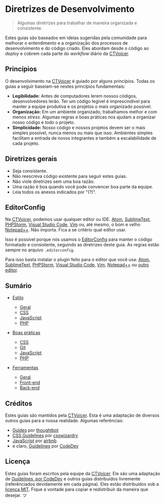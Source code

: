 # Diretrizes de Desenvolvimento

> Algumas diretrizes para trabalhar de maneira organizada e consistente.

Estes guias são baseados em ideias sugeridas pela comunidade para melhorar o entendimento e a organização dos processos de desenvolvimento e do código criado. Eles abordam desde o código ao *deploy* e cobrem cada parte do *workflow* diário da [CTVoicer](https://www.ctvoicer.com.br).

## Princípios

O desenvolvimento na [CTVoicer](https://www.ctvoicer.com.br) é guiado por alguns princípios. Todas os guias a seguir baseiam-se nestes princípios fundamentais:

- **Legibilidade:** Antes de computadores lerem nossos códigos, desenvolvedores lerão. Ter um código legível é imprescindível para manter a equipe produtiva e os projetos o mais organizado possível.
- **Organização:** Em um ambiente organizado, trabalhamos melhor e com menos *stress*. Algumas regras e boas práticas nos ajudam a organizar nosso código e todo o projeto.
- **Simplicidade:** Nosso código e nossos projetos devem ser o mais simples possível, nunca menos ou mais que isso. Ambientes simples facilitam a entrada de novos integrantes e também a escalabilidade de cada projeto.

## Diretrizes gerais

- Seja consistente.
- Não reescreva código existente para seguir estes guias.
- Não viole diretrizes sem uma boa razão.
- Uma razão é boa quando você pode convencer boa parte da equipe.
- Leia todos os anexos indicados por "(?)".

## EditorConfig

Na [CTVoicer](https://www.ctvoicer.com.br), podemos usar qualquer editor ou IDE. [Atom](https://atom.io/), [SublimeText](https://www.sublimetext.com/), [PHPStorm](https://www.jetbrains.com/phpstorm/), [Visual Studio Code](https://code.visualstudio.com/), [Vim](http://www.vim.org/) ou, até mesmo, o bom e velho [Notepad++](https://notepad-plus-plus.org). Não importa. Fica a se critério qual editor usar.

Isso é possível porque nós usamos o [EditorConfig](http://editorconfig.org/) para manter o código formatado e consistente, seguindo as diretrizes deste guia. As regras estão sempre no arquivo `.editorconfig`.

Para isso basta instalar o plugin feito para o editor que você usa:  [Atom](https://github.com/sindresorhus/atom-editorconfig#readme), [SublimeText](https://github.com/sindresorhus/editorconfig-sublime#readme), [PHPStorm](https://plugins.jetbrains.com/plugin/7294), [Visual Studio Code](https://github.com/editorconfig/editorconfig-visualstudio#readme), [Vim](https://github.com/editorconfig/editorconfig-vim#readme), [Notepad++](https://github.com/editorconfig/editorconfig-notepad-plus-plus#readme) ou [outro editor](http://editorconfig.org/#download).

## Sumário

- [Estilo](https://github.com/CTVoicer/Guidelines/tree/master/estilo)
    - [Geral](https://github.com/CTVoicer/Guidelines/tree/master/estilo/geral)
    - [CSS](https://github.com/CTVoicer/Guidelines/tree/master/estilo/css)
    - [JavaScript](https://github.com/CTVoicer/Guidelines/tree/master/estilo/javascript)
    - [PHP](https://github.com/CTVoicer/Guidelines/tree/master/estilo/PHP)

- [Boas práticas](https://github.com/CTVoicer/Guidelines/tree/master/boas-praticas)
    - [CSS](https://github.com/CTVoicer/Guidelines/tree/master/boas-praticas/css)
    - [Git](https://github.com/CTVoicer/Guidelines/tree/master/boas-praticas/git)
    - [JavaScript](https://github.com/CTVoicer/Guidelines/tree/master/boas-praticas/javascript)
    - [PHP](https://github.com/CTVoicer/Guidelines/tree/master/boas-praticas/php)

- [Ferramentas](https://github.com/CTVoicer/Guidelines/tree/master/ferramentas)
    - [Geral](https://github.com/CTVoicer/Guidelines/tree/master/ferramentas#geral)
    - [Front-end](https://github.com/CTVoicer/Guidelines/tree/master/ferramentas#front-end)
    - [Back-end](https://github.com/CTVoicer/Guidelines/tree/master/ferramentas#back-end)

## Créditos

Estes guias são mantidos pela [CTVoicer](https://www.ctvoicer.com.br). Esta é uma adaptação de diversos outros guias para a nossa realidade. Algumas referências:

- [Guides](https://github.com/thoughtbot/guides) por [thoughtbot](https://github.com/thoughtbot)
- [CSS Guidelines](https://github.com/csswizardry/CSS-Guidelines) por [csswizardry](https://github.com/csswizardry)
- [JavaScript](https://github.com/airbnb/javascript) por [airbnb](https://github.com/airbnb)
- e claro, [Guidelines](https://github.com/VictorOtavio/Guidelines) por [CodeDev](https://www.codedev.com.br)

## Licença

Estes guias foram escritos pela equipe da [CTVoicer](https://www.ctvoicer.com.br). Ele são uma adaptação de [Guidelines, por CodeDev](https://github.com/VictorOtavio/Guidelines) e outros guias distribuídos livremente (referênciados devidamente em cada página). Eles estão distribuídos sob a [licença MIT](./LICENSE). Fique a vontade para copiar e redistribuir da maneira que desejar. ツ
